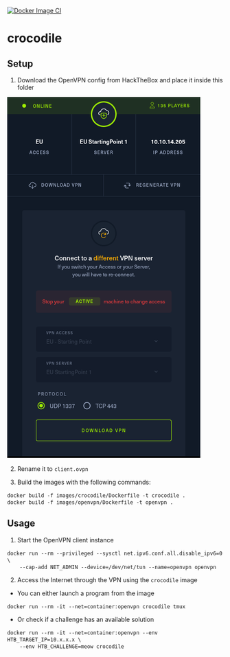 [![Docker Image CI](https://github.com/JBerny/crocodile/actions/workflows/docker-image.yml/badge.svg?branch=master)](https://github.com/JBerny/crocodile/actions/workflows/docker-image.yml)

# crocodile

## Setup

1) Download the OpenVPN config from HackTheBox and place it inside this folder

![HackTheBox screenshot](vpn.png)

2) Rename it to `client.ovpn`

3) Build the images with the following commands:

```
docker build -f images/crocodile/Dockerfile -t crocodile .
docker build -f images/openvpn/Dockerfile -t openvpn .
```

## Usage

1) Start the OpenVPN client instance

```
docker run --rm --privileged --sysctl net.ipv6.conf.all.disable_ipv6=0 \
    --cap-add NET_ADMIN --device=/dev/net/tun --name=openvpn openvpn
```

2) Access the Internet through the VPN using the `crocodile` image

  - You can either launch a program from the image

```
docker run --rm -it --net=container:openvpn crocodile tmux
```

  - Or check if a challenge has an available solution

```
docker run --rm -it --net=container:openvpn --env HTB_TARGET_IP=10.x.x.x \
    --env HTB_CHALLENGE=meow crocodile
```


